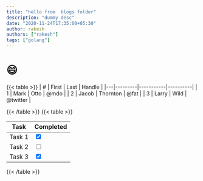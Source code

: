 ```yaml
---
title: "hello from  blogs folder"
description: "dummy desc"
date: "2020-11-24T17:35:00+05:30"
author: rakesh
authors: ["rakesh"]
tags: ["golang"]
---
```


# 😄

{{< table >}}
| # | First | Last | Handle |
|---|---------|-----------|----------|
| 1 | Mark | Otto | @mdo |
| 2 | Jacob | Thornton | @fat |
| 3 | Larry | Wild | @twitter |

{{< /table >}}
{{< table >}}

| Task        | Completed    |
|-------------|--------------|
| Task 1      | <input type="checkbox" checked> |
| Task 2      | <input type="checkbox">         |
| Task 3      | <input type="checkbox" checked> |

{{< /table >}}





